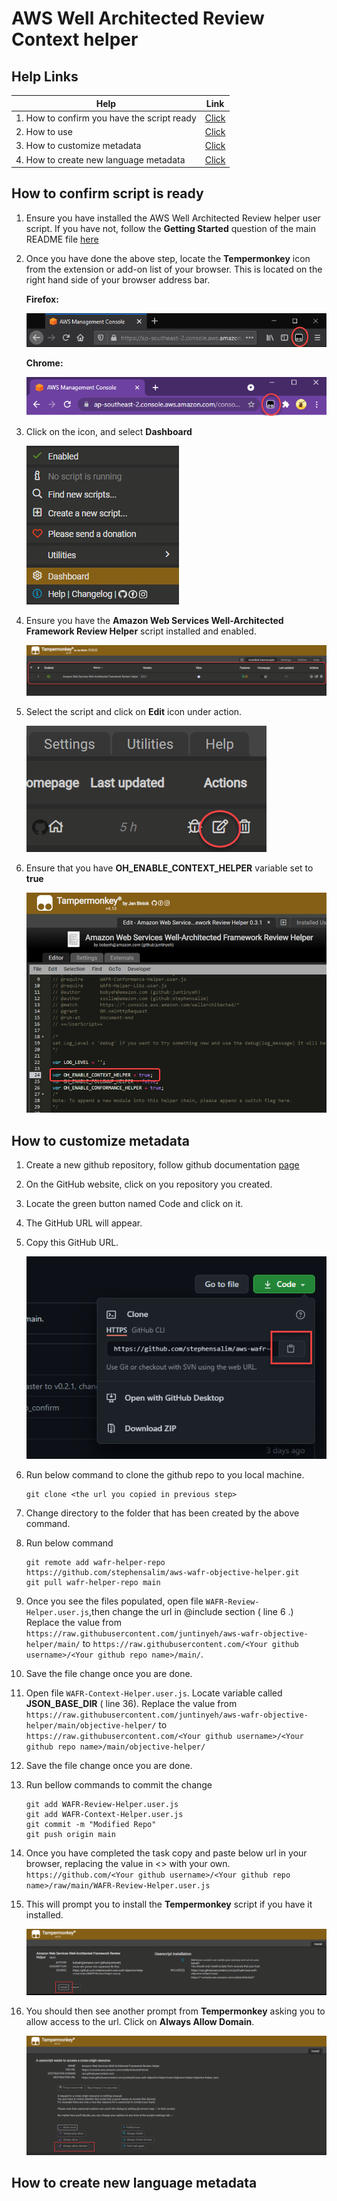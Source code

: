 
# AWS Well Architected Review Context helper

## Help Links

| Help | Link | 
| ------------- | ------------- | 
| 1. How to confirm you have the script ready | [Click](#-How-to-confirm-script-is-ready) | 
| 2. How to use | [Click](#-How-to-use) | 
| 3. How to customize metadata | [Click](#How-to-customize-metadata) |
| 4. How to create new language metadata | [Click](#How-to-create-new-language-metadata) |

## How to confirm script is ready

1. Ensure you have installed the AWS Well Architected Review helper user script. If you have not, follow the **Getting Started** question of the main README file [here](README.md)

2. Once you have done the above step, locate the **Tempermonkey** icon from the extension or add-on list of your browser. This is  located on the right hand side of your browser address bar.

    **Firefox:** 

     ![firefox](images/tempermonkey_icon_firefox.png)
    
    **Chrome:**
     
     ![chrome](images/tempermonkey_icon_chrome.png)

3. Click on the icon, and select **Dashboard**

     ![chrome](images/tempermonkey_dashboard_select.png)

4. Ensure you have the **Amazon Web Services Well-Architected Framework Review Helper** script installed and enabled.

     ![chrome](images/tempermonkey_dashboard_view.png)

5. Select the script and click on **Edit** icon under action.

     ![chrome](images/tempermonkey_dashboard_view_edit.png)

6. Ensure that you have **OH_ENABLE_CONTEXT_HELPER** variable set to **true**

     ![chrome](images/tempermonkey_OH_ENABLE_CONTEXT_HELPER_variable_true.png)

## How to customize metadata



1. Create a new github repository, follow github documentation [page](https://docs.github.com/en/github/creating-cloning-and-archiving-repositories/creating-a-repository-on-github/creating-a-new-repository) 

2. On the GitHub website, click on you repository you created.

3. Locate the green button named Code and click on it. 

4. The GitHub URL will appear.

5. Copy this  GitHub URL.

     ![chrome](images/tempermonkey_github_repo.png)

6. Run below command to clone the github repo to you local machine. 

     ```
     git clone <the url you copied in previous step>
     ```

7. Change directory to the folder that has been created by the above command.

8. Run below command 

     ```
     git remote add wafr-helper-repo https://github.com/stephensalim/aws-wafr-objective-helper.git
     git pull wafr-helper-repo main
     ```

9. Once you see the files populated, open file `WAFR-Review-Helper.user.js`,then change the url in @include section ( line 6 .) 
Replace the value from `https://raw.githubusercontent.com/juntinyeh/aws-wafr-objective-helper/main/` to `https://raw.githubusercontent.com/<Your github username>/<Your github repo name>/main/`. 
     
10. Save the file change once you are done.

11. Open file `WAFR-Context-Helper.user.js`. Locate variable called **JSON_BASE_DIR** ( line 36).
Replace the value from `https://raw.githubusercontent.com/juntinyeh/aws-wafr-objective-helper/main/objective-helper/` to `https://raw.githubusercontent.com/<Your github username>/<Your github repo name>/main/objective-helper/` 
     
12. Save the file change once you are done.

11. Run bellow commands to commit the change

     ```
     git add WAFR-Review-Helper.user.js
     git add WAFR-Context-Helper.user.js
     git commit -m "Modified Repo"
     git push origin main
     ```
12. Once you have completed the task copy and paste below url in your browser, replacing the value in <> with your own.
    `https://github.com/<Your github username>/<Your github repo name>/raw/main/WAFR-Review-Helper.user.js`

13. This will prompt you to install the **Tempermonkey** script if you have it installed.

     ![Install](images/install.png)

14. You should then see another prompt from **Tempermonkey** asking you to allow access to the url. Click on **Always Allow Domain**.

    ![Always_Allow_Domain](images/always_allow_domain.png)

## How to create new language metadata
